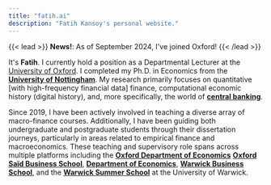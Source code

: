 ```yaml
---
title: "fatih.ai"
description: "Fatih Kansoy's personal website."
---
```



{{< lead >}}
<strong> News!</strong>: As of September 2024, I've joined Oxford!
{{< /lead >}}






It's <strong>Fatih</strong>. I currently hold a position as a Departmental Lecturer at the [University of Oxford](https://www.oxford.ac.uk). I completed my  Ph.D. in Economics from the <strong> [University of Nottingham](https://www.nottingham.ac.uk/economics)</strong>. My research primarily focuses on quantitative [with high-frequency financial data] finance, computational economic history (digital history), and, more specifically, the world of <strong> [central banking](https://www.centralbanking.ai)</strong>.

Since 2019, I have been actively involved in teaching a diverse array of macro-finance courses. Additionally, I have been guiding both undergraduate and postgraduate students through their dissertation journeys, particularly in areas related to empirical finance and macroeconomics. These teaching and supervisory role spans across multiple platforms including the <strong> [Oxford Department of Economics](https://www.economics.ox.ac.uk/home)</strong> <strong> [Oxford Saïd Business School](https://www.sbs.ox.ac.uk)</strong>,  <strong> [Department of Economics](https://warwick.ac.uk/economics)</strong>, <strong>  [Warwick Business School](https://wbs.ac.uk)</strong>, and the <strong>[Warwick Summer School](https://warwick.ac.uk/study/summer-with-warwick/warwick-summer-school/courses/banking)</strong> at the University of Warwick.  




 <!-- <p align="center">
<img src="uofoxford.png" alt="University of Oxford" style="width: 50%;"> </p> --> 
